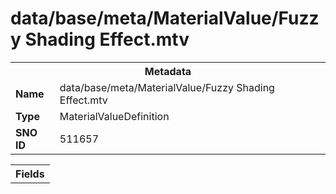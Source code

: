 <h1>data/base/meta/MaterialValue/Fuzzy Shading Effect.mtv</h1><table><tr><th colspan="100%">Metadata</th></tr><tr><td><b>Name</b></td><td>data/base/meta/MaterialValue/Fuzzy Shading Effect.mtv</td></tr><tr><td><b>Type</b></td><td>MaterialValueDefinition</td></tr><tr><td><b>SNO ID</b></td><td>511657</td></tr></table>

<table><tr><th colspan="100%">Fields</th></tr></table>


